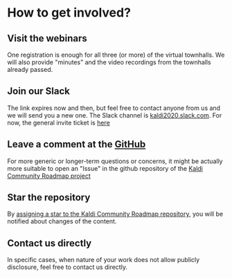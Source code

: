 # How to get involved? #

## Visit the webinars ##
One registration is enough for all three (or more) of the virtual townhalls.
We will also provide "minutes" and the video recordings from the townhalls already passed.

## Join our Slack ##
The link expires now and then, but feel free to contact anyone from us and we will send you a new one.
The Slack channel is [kaldi2020.slack.com](https://kaldi2020.slack.com).
For now, the general invite ticket is [here](https://join.slack.com/t/kaldi2020/shared_invite/zt-hnlec9ht-3RlQZV_be3eOvnRosMEL_Q)

## Leave a comment at the [GitHub](https://github.com/jtrmal/kaldi2020/issues) ##
For more generic or longer-term questions or concerns, it might be actually more
suitable to open an "Issue" in the github repository of the [Kaldi Community Roadmap project](https://github.com/jtrmal/kaldi2020/issues)

## Star the repository ##
By [assigning a star to the Kaldi Community Roadmap repository](https://github.com/jtrmal/kaldi2020/), you will be notified about changes of the content.

## Contact us directly ##
In specific cases, when nature of your work does not allow publicly disclosure, feel free to contact us directly.
